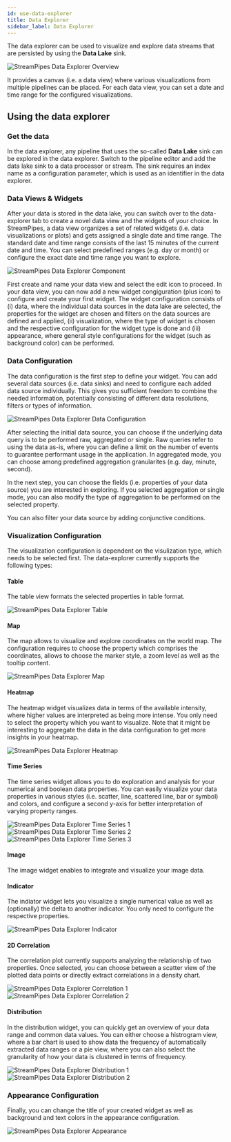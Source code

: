 ```yaml
---
id: use-data-explorer
title: Data Explorer
sidebar_label: Data Explorer
---
```


The data explorer can be used to visualize and explore data streams that are persisted by using the **Data Lake** sink.

<img className="docs-image" src="/img/03_use-data-explorer/01_data-explorer-overview.png" alt="StreamPipes Data Explorer Overview"/>

It provides a canvas (i.e. a data view) where various visualizations from multiple pipelines can be placed. For each data view, you can set a date and time range for the configured visualizations.

## Using the data explorer

### Get the data 

In the data explorer, any pipeline that uses the so-called **Data Lake** sink can be explored in the data explorer. Switch to the pipeline editor and add the data lake sink to a data processor or stream.
The sink requires an index name as a configuration parameter, which is used as an identifier in the data explorer.

### Data Views & Widgets

After your data is stored in the data lake, you can switch over to the data-explorer tab to create a novel data view and the widgets of your choice. In StreamPipes, a data view organizes a set of related widgets (i.e. data visualizations or plots) and gets assigned a single date and time range. The standard date and time range consists of the last 15 minutes of the current date and time. You can select predefined ranges (e.g. day or month) or configure the exact date and time range you want to explore.

<img className="docs-image" src="/img/03_use-data-explorer/02_data-explorer-overview-2.png" alt="StreamPipes Data Explorer Component"/>

First create and name your data view and select the edit icon to proceed. In your data view, you can now add a new widget congiguration (plus icon) to configure and create your first widget. The widget configuration consists of (i) data, where the individual data sources in the data lake are selected, the properties for the widget are chosen and filters on the data sources are defined and applied, (ii) visualization, where the type of widget is chosen and the respective configuration for the widget type is done and (iii) appearance, where general style configurations for the widget (such as background color) can be performed. 

### Data Configuration

The data configuration is the first step to define your widget. You can add several data sources (i.e. data sinks) and need to configure each added data source individually. This gives you sufficient freedom to combine the needed information, potentially consisting of different data resolutions, filters or types of information.

<img className="docs-image" src="/img/03_use-data-explorer/03_data-explorer-data.png" alt="StreamPipes Data Explorer Data Configuration"/>

After selecting the initial data source, you can choose if the underlying data query is to be performed raw, aggregated or single. Raw queries refer to using the data as-is, where you can define a limit on the number of events to guarantee performant usage in the application. In aggregated mode, you can choose among predefined aggregation granularites (e.g. day, minute, second). 

In the next step, you can choose the fields (i.e. properties of your data source) you are interested in exploring. If you selected aggregation or single mode, you can also modify the type of aggregation to be performed on the selected property.

You can also filter your data source by adding conjunctive conditions.

### Visualization Configuration

The visualization configuration is dependent on the visulization type, which needs to be selected first. The data-explorer currently supports the following types:

#### Table

The table view formats the selected properties in table format. 

<img className="docs-image" src="/img/03_use-data-explorer/04_data-explorer-table.png" alt="StreamPipes Data Explorer Table"/>

#### Map

The map allows to visualize and explore coordinates on the world map. The configuration requires to choose the property which comprises the coordinates, allows to choose the marker style, a zoom level as well as the tooltip content.

<img className="docs-image" src="/img/03_use-data-explorer/05_data-explorer-map.png" alt="StreamPipes Data Explorer Map"/>

#### Heatmap

The heatmap widget visualizes data in terms of the available intensity, where higher values are interpreted as being more intense. You only need to select the property which you want to visualize. Note that it might be interesting to aggregate the data in the data configuration to get more insights in your heatmap.

<img className="docs-image" src="/img/03_use-data-explorer/06_data-explorer-heatmap.png" alt="StreamPipes Data Explorer Heatmap"/>

#### Time Series

The time series widget allows you to do exploration and analysis for your numerical and boolean data properties. You can easily visualize your data properties in various styles (i.e. scatter, line, scattered line, bar or symbol) and colors, and configure a second y-axis for better interpretation of varying property ranges.

<img className="docs-image" src="/img/03_use-data-explorer/07_data-explorer-timeseries-1.png" alt="StreamPipes Data Explorer Time Series 1"/>

<img className="docs-image" src="/img/03_use-data-explorer/08_data-explorer-timeseries-2.png" alt="StreamPipes Data Explorer Time Series 2"/>

<img className="docs-image" src="/img/03_use-data-explorer/09_data-explorer-timeseries-3.png" alt="StreamPipes Data Explorer Time Series 3"/>

#### Image

The image widget enables to integrate and visualize your image data.

#### Indicator

The indiator widget lets you visualize a single numerical value as well as (optionally) the delta to another indicator. You only need to configure the respective properties.

<img className="docs-image" src="/img/03_use-data-explorer/11_data-explorer-indicator.png" alt="StreamPipes Data Explorer Indicator"/>

#### 2D Correlation

The correlation plot currently supports analyzing the relationship of two properties. Once selected, you can choose between a scatter view of the plotted data points or directly extract correlations in a density chart.

<img className="docs-image" src="/img/03_use-data-explorer/12_data-explorer-correlation-1.png" alt="StreamPipes Data Explorer Correlation 1"/>

<img className="docs-image" src="/img/03_use-data-explorer/13_data-explorer-correlation-2.png" alt="StreamPipes Data Explorer Correlation 2"/>

#### Distribution

In the distribution widget, you can quickly get an overview of your data range and common data values. You can either choose a histrogram view, where a bar chart is used to show data the frequency of automatically extracted data ranges or a pie view, where you can also select the granularity of how your data is clustered in terms of frequency.

<img className="docs-image" src="/img/03_use-data-explorer/14_data-explorer-distribution-1.png" alt="StreamPipes Data Explorer Distribution 1"/>

<img className="docs-image" src="/img/03_use-data-explorer/15_data-explorer-distribution-2.png" alt="StreamPipes Data Explorer Distribution 2"/>

### Appearance Configuration

Finally, you can change the title of your created widget as well as background and text colors in the appearance configuration. 

<img className="docs-image" src="/img/03_use-data-explorer/16_data-explorer-appearance.png" alt="StreamPipes Data Explorer Appearance"/>
